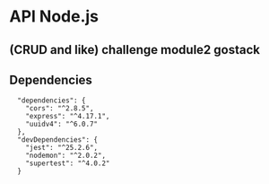 # API Node.js
## (CRUD and like) challenge module2 gostack

## Dependencies

```
  "dependencies": {
    "cors": "^2.8.5",
    "express": "^4.17.1",
    "uuidv4": "^6.0.7"
  },
  "devDependencies": {
    "jest": "^25.2.6",
    "nodemon": "^2.0.2",
    "supertest": "^4.0.2"
  }
```